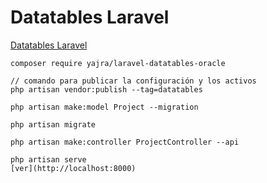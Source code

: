 # Datatables Laravel
[Datatables Laravel](https://yajrabox.com/docs/laravel-datatables/12.0)

```
composer require yajra/laravel-datatables-oracle

// comando para publicar la configuración y los activos
php artisan vendor:publish --tag=datatables

php artisan make:model Project --migration
	
php artisan migrate

php artisan make:controller ProjectController --api

php artisan serve
[ver](http://localhost:8000)
```
